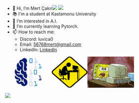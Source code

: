 - 👋 Hi, I’m Mert Çakır<img src="https://media.tenor.com/kRszz0WuOXYAAAAi/bongo-fox.gif" width="50"></h2> <img src="https://media.tenor.com/TuDbQ79kuPQAAAAi/fox-sunday.gif" width="50">
- 📚 I'm a student at Kastamonu University
- 👀 I’m interested in A.I.
- 🌱 I’m currently learning Pytorch.
- 📫 How to reach me:
   - Discord: luvica0
   - Email: 56768mert@gmail.com
   - LinkedIn: [LinkedIn](https://www.linkedin.com/in/mert-cakir0/)


<img src="https://github.com/MERT-CKR/MERT-CKR/blob/main/brain.gif?raw=true" style="height: 100px; width: 150px;"><img src="https://github.com/MERT-CKR/MERT-CKR/blob/main/cmpt.gif?raw=true" style="height: 100px; width: 115px;"><img src="https://github.com/MERT-CKR/MERT-CKR/blob/main/fire.gif?raw=true" style="height: 100px; width: 150px;">





![](https://komarev.com/ghpvc/?username=MERT-CKR&color=ff69b4&style=plastic?labelColor=7D898B)



